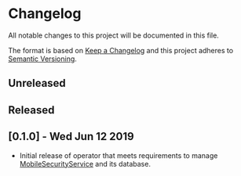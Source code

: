 # Changelog
All notable changes to this project will be documented in this file.

The format is based on [Keep a Changelog](http://keepachangelog.com/en/1.0.0/)
and this project adheres to [Semantic Versioning](http://semver.org/spec/v2.0.0.html).

## Unreleased

## Released 
 
## [0.1.0] - Wed Jun 12 2019
- Initial release of operator that meets requirements to manage [MobileSecurityService](https://github.com/aerogear/mobile-security-service) and its database.
